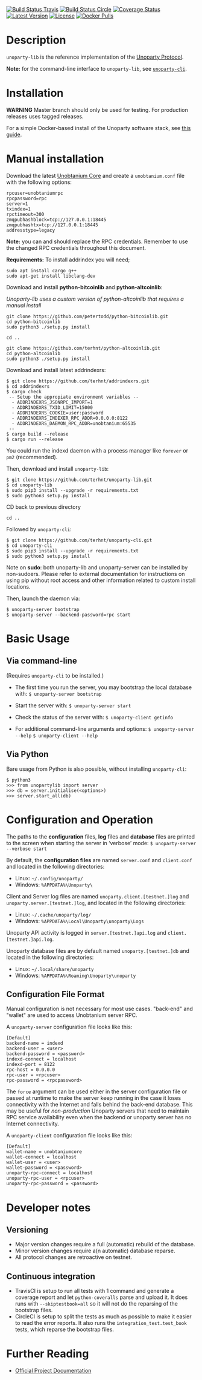 [![Build Status Travis](https://travis-ci.org/UnopartyXUP/unoparty-lib.svg?branch=develop)](https://travis-ci.org/UnopartyXUP/unoparty-lib)
[![Build Status Circle](https://circleci.com/gh/UnopartyXUP/unoparty-lib.svg?&style=shield)](https://circleci.com/gh/UnopartyXUP/unoparty-lib)
[![Coverage Status](https://coveralls.io/repos/UnopartyXUP/unoparty-lib/badge.png?branch=develop)](https://coveralls.io/r/UnopartyXUP/unoparty-lib?branch=develop)
[![Latest Version](https://pypip.in/version/unoparty-lib/badge.svg)](https://pypi.python.org/pypi/unoparty-lib/)
[![License](https://pypip.in/license/unoparty-lib/badge.svg)](https://pypi.python.org/pypi/unoparty-lib/)
[![Docker Pulls](https://img.shields.io/docker/pulls/unoparty/unoparty-server.svg?maxAge=2592000)](https://hub.docker.com/r/unoparty/unoparty-server/)


# Description
`unoparty-lib` is the reference implementation of the [Unoparty Protocol](https://unoparty.io).

**Note:** for the command-line interface to `unoparty-lib`, see [`unoparty-cli`](https://github.com/terhnt/unoparty-cli).


# Installation

**WARNING** Master branch should only be used for testing. For production releases uses tagged releases.

For a simple Docker-based install of the Unoparty software stack, see [this guide](http://unoparty.io/docs/federated_node/).


# Manual installation

Download the latest [Unobtanium Core](https://github.com/unobtanium-official/unobtanium/releases) and create
a `unobtanium.conf` file with the following options:

```
rpcuser=unobtaniumrpc
rpcpassword=rpc
server=1
txindex=1
rpctimeout=300
zmqpubhashblock=tcp://127.0.0.1:18445
zmqpubhashtx=tcp://127.0.0.1:18445
addresstype=legacy
```
**Note:** you can and should replace the RPC credentials. Remember to use the changed RPC credentials throughout this document.

**Requirements:**
To install addrindex you will need;
```
sudo apt install cargo g++
sudo apt-get install libclang-dev
```

Download and install **python-bitcoinlib** and **python-altcoinlib**:

_Unoparty-lib uses a custom version of python-altcoinlib that requires a manual install_

```
git clone https://github.com/petertodd/python-bitcoinlib.git
cd python-bitcoinlib
sudo python3 ./setup.py install

cd ..

git clone https://github.com/terhnt/python-altcoinlib.git
cd python-altcoinlib
sudo python3 ./setup.py install
```

Download and install latest addrindexrs:
```
$ git clone https://github.com/terhnt/addrindexrs.git
$ cd addrindexrs
$ cargo check
 -- Setup the appropiate environment variables --
  - ADDRINDEXRS_JSONRPC_IMPORT=1
  - ADDRINDEXRS_TXID_LIMIT=15000
  - ADDRINDEXRS_COOKIE=user:password
  - ADDRINDEXRS_INDEXER_RPC_ADDR=0.0.0.0:8122
  - ADDRINDEXRS_DAEMON_RPC_ADDR=unobtanium:65535
 --
$ cargo build --release
$ cargo run --release
```

You could run the indexd daemon with a process manager like `forever` or `pm2` (recommended).

Then, download and install `unoparty-lib`:

```
$ git clone https://github.com/terhnt/unoparty-lib.git
$ cd unoparty-lib
$ sudo pip3 install --upgrade -r requirements.txt
$ sudo python3 setup.py install
```

CD back to previous directory
```
cd ..
```

Followed by `unoparty-cli`:

```
$ git clone https://github.com/terhnt/unoparty-cli.git
$ cd unoparty-cli
$ sudo pip3 install --upgrade -r requirements.txt
$ sudo python3 setup.py install
```

Note on **sudo**: both unoparty-lib and unoparty-server can be installed by non-sudoers. Please refer to external documentation for instructions on using pip without root access and other information related to custom install locations.


Then, launch the daemon via:

```
$ unoparty-server bootstrap
$ unoparty-server --backend-password=rpc start
```

# Basic Usage

## Via command-line

(Requires `unoparty-cli` to be installed.)

* The first time you run the server, you may bootstrap the local database with:
	`$ unoparty-server bootstrap`

* Start the server with:
	`$ unoparty-server start`

* Check the status of the server with:
	`$ unoparty-client getinfo`

* For additional command-line arguments and options:
	`$ unoparty-server --help`
	`$ unoparty-client --help`

## Via Python

Bare usage from Python is also possible, without installing `unoparty-cli`:

```
$ python3
>>> from unopartylib import server
>>> db = server.initialise(<options>)
>>> server.start_all(db)
```

# Configuration and Operation

The paths to the **configuration** files, **log** files and **database** files are printed to the screen when starting the server in ‘verbose’ mode:
	`$ unoparty-server --verbose start`

By default, the **configuration files** are named `server.conf` and `client.conf` and located in the following directories:

* Linux: `~/.config/unoparty/`
* Windows: `%APPDATA%\Unoparty\`

Client and Server log files are named `unoparty.client.[testnet.]log` and `unoparty.server.[testnet.]log`, and located in the following directories:

* Linux: `~/.cache/unoparty/log/`
* Windows: `%APPDATA%\Local\Unoparty\unoparty\Logs`

Unoparty API activity is logged in `server.[testnet.]api.log` and `client.[testnet.]api.log`.

Unoparty database files are by default named `unoparty.[testnet.]db` and located in the following directories:

* Linux: `~/.local/share/unoparty`
* Windows: `%APPDATA%\Roaming\Unoparty\unoparty`

## Configuration File Format

Manual configuration is not necessary for most use cases. "back-end" and "wallet" are used to access Unobtanium server RPC.

A `unoparty-server` configuration file looks like this:

	[Default]
	backend-name = indexd
	backend-user = <user>
	backend-password = <password>
	indexd-connect = localhost
	indexd-port = 8122
	rpc-host = 0.0.0.0
	rpc-user = <rpcuser>
	rpc-password = <rpcpassword>

The ``force`` argument can be used either in the server configuration file or passed at runtime to make the server keep running in the case it loses connectivity with the Internet and falls behind the back-end database. This may be useful for *non-production* Unoparty servers that need to maintain RPC service availability even when the backend or unoparty server has no Internet connectivity.

A `unoparty-client` configuration file looks like this:

	[Default]
	wallet-name = unobtaniumcore
	wallet-connect = localhost
	wallet-user = <user>
	wallet-password = <password>
	unoparty-rpc-connect = localhost
	unoparty-rpc-user = <rpcuser>
	unoparty-rpc-password = <password>


# Developer notes

## Versioning

* Major version changes require a full (automatic) rebuild of the database.
* Minor version changes require a(n automatic) database reparse.
* All protocol changes are retroactive on testnet.

## Continuous integration
 - TravisCI is setup to run all tests with 1 command and generate a coverage report and let `python-coveralls` parse and upload it.
   It does runs with `--skiptestbook=all` so it will not do the reparsing of the bootstrap files.
 - CircleCI is setup to split the tests as much as possible to make it easier to read the error reports.
   It also runs the `integration_test.test_book` tests, which reparse the bootstrap files.


# Further Reading

* [Official Project Documentation](http://unoparty.io/docs/)
